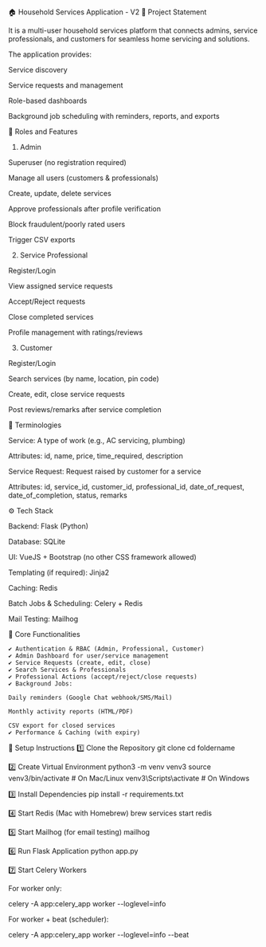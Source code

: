 🏠 Household Services Application - V2
📌 Project Statement

It is a multi-user household services platform that connects admins, service professionals, and customers for seamless home servicing and solutions.

The application provides:

  Service discovery
  
  Service requests and management
  
  Role-based dashboards
  
  Background job scheduling with reminders, reports, and exports

👥 Roles and Features
1. Admin

  Superuser (no registration required)
  
  Manage all users (customers & professionals)
  
  Create, update, delete services
  
  Approve professionals after profile verification
  
  Block fraudulent/poorly rated users
  
  Trigger CSV exports

2. Service Professional

  Register/Login
  
  View assigned service requests
  
  Accept/Reject requests
  
  Close completed services
  
  Profile management with ratings/reviews

3. Customer

  Register/Login
  
  Search services (by name, location, pin code)
  
  Create, edit, close service requests
  
  Post reviews/remarks after service completion

📂 Terminologies

  Service: A type of work (e.g., AC servicing, plumbing)
  
  Attributes: id, name, price, time_required, description
  
  Service Request: Request raised by customer for a service
  
  Attributes: id, service_id, customer_id, professional_id, date_of_request, date_of_completion, status, remarks

⚙️ Tech Stack

  Backend: Flask (Python)
  
  Database: SQLite
  
  UI: VueJS + Bootstrap (no other CSS framework allowed)
  
  Templating (if required): Jinja2
  
  Caching: Redis
  
  Batch Jobs & Scheduling: Celery + Redis

  Mail Testing: Mailhog

📌 Core Functionalities

    ✔️ Authentication & RBAC (Admin, Professional, Customer)
    ✔️ Admin Dashboard for user/service management
    ✔️ Service Requests (create, edit, close)
    ✔️ Search Services & Professionals
    ✔️ Professional Actions (accept/reject/close requests)
    ✔️ Background Jobs:
    
    Daily reminders (Google Chat webhook/SMS/Mail)
    
    Monthly activity reports (HTML/PDF)
    
    CSV export for closed services
    ✔️ Performance & Caching (with expiry)

🚀 Setup Instructions
1️⃣ Clone the Repository
git clone <repo-url>
cd foldername

2️⃣ Create Virtual Environment
python3 -m venv venv3
source venv3/bin/activate   # On Mac/Linux
venv3\Scripts\activate      # On Windows

3️⃣ Install Dependencies
pip install -r requirements.txt

4️⃣ Start Redis (Mac with Homebrew)
brew services start redis

5️⃣ Start Mailhog (for email testing)
mailhog

6️⃣ Run Flask Application
python app.py

7️⃣ Start Celery Workers

For worker only:

celery -A app:celery_app worker --loglevel=info


For worker + beat (scheduler):

celery -A app:celery_app worker --loglevel=info --beat
